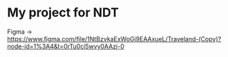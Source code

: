# My project for NDT 

Figma -> https://www.figma.com/file/1NtBzvkaExWoGj9EAAxueL/Traveland-(Copy)?node-id=1%3A4&t=0rTu0cj5wvy0AAzj-0
